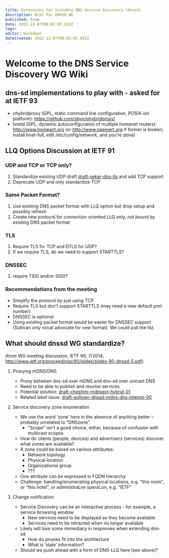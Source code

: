 ```yaml
---
title: Extensions for Scalable DNS Service Discovery (dnssd)
description: Wiki for DNSSD WG
published: true
date: 2022-12-07T00:02:07.922Z
tags: 
editor: markdown
dateCreated: 2022-12-07T00:02:07.922Z
---
```


# Welcome to the DNS Service Discovery WG Wiki


## dns-sd implementations to play with - asked for at IETF 93

* ohybridproxy (GPL, static command line configuration, POSIX-ish platform): https://github.com/sbyx/ohybridproxy/
* hnetd (GPL, dynamic autoconfiguration of multiple homenet routers): http://www.homewrt.org (or http://www.openwrt.org if former is broken; install hnet-full, edit /etc/config/network, and you're done) 

## LLQ Options Discussion at IETF 91
### UDP and TCP or TCP only?

1. Standardize existing UDP draft [draft-sekar-dns-llq](http://tools.ietf.org/html/draft-sekar-dns-llq) and add TCP support
2. Deprecate UDP and only standardize TCP 

### Same Packet Format?

1. Use existing DNS packet format with LLQ option but drop setup and possibly refresh
2. Create new protocol for connection oriented LLQ only, not bound by existing DNS packet format 

### TLS

1. Require TLS for TCP and DTLS for UDP?
2. If we require TLS, do we need to support STARTTLS? 

### DNSSEC

1. require TSIG and/or SIG0? 

### Recommendations from the meeting

* Simplify the protocol by just using TCP
* Require TLS but don't support STARTTLS (may need a new default port number)
* DNSSEC is optional
* Using existing packet format would be easier for DNSSEC support (Sullivan only vocal advocate for new format). We could poll the list. 

## What should dnssd WG standardize?

(from WG meeting discussion, IETF 90, 7/2014; http://www.ietf.org/proceedings/90/slides/slides-90-dnssd-5.pdf)

1. Proxying mDNS/DNS 

   *   Proxy between dns-sd over mDNS and dns-sd over unicast DNS
   *   Need to be able to publish and resolve services
   *   Potential solution: [draft-cheshire-mdnsext-hybrid-01](http://tools.ietf.org/html/draft-cheshire-mdnsext-hybrid-01)
   *   Related label issue: [draft-sullivan-dnssd-mdns-dns-interop-00](http://tools.ietf.org/html/draft-sullivan-dnssd-mdns-dns-interop-00)

2. Service discovery zone enumeration 

   *   We use the word ‘zone’ here in the absence of anything better – probably unrelated to “DNSzone”
       *   "Scope" isn't a good choice, either, because of confusion with multicast scopes 
   *   How do clients (people, devices) and advertisers (services) discover what zones are available?
   *   A zone could be based on various attributes:
       *   Network topology
       *   Physical location
       *   Organizational group
       *   ??? 
   *   One attribute can be expressed in FQDN hierarchy
   *   Challenge: handling/enumerating physical locations, e.g. “this room”, or “this hotel”, or administraLve operaLon, e.g. “IETF” 

3. Change notification 

   *   Service Discovery can be an interactive process - for example, a service browsing window
       *   New services need to be displayed as they become available
       *   Services need to be retracted when no longer available 
   *   Likely will lose some immediacy in responses when extending dns-sd
       *   How do proxies fit into the architecture
       *   What is ‘stale’ information? 
   *   Should we push ahead with a form of DNS-LLQ here (see above)? 